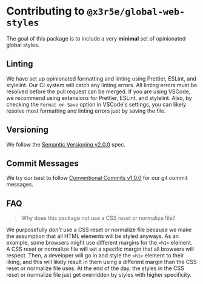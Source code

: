 # Contributing to `@x3r5e/global-web-styles`

The goal of this package is to include a very **minimal** set of opinionated global styles.

## Linting

We have set up opinionated formatting and linting using Prettier, ESLint, and stylelint. Our CI system will catch any linting errors. All linting errors must be resolved before the pull request can be merged. If you are using VSCode, we recommend using extensions for Prettier, ESLint, and stylelint. Also, by checking the `Format on Save` option in VSCode's settings, you can likely resolve most formatting and linting errors just by saving the file.

## Versioning

We follow the [Semantic Versioning v2.0.0](https://semver.org) spec.

## Commit Messages

We try our best to follow [Conventional Commits v1.0.0](https://www.conventionalcommits.org/en/v1.0.0/) for our git commit messages.

## FAQ

> Why does this package not use a CSS reset or normalize file?

We purposefully _don't_ use a CSS reset or normalize file because we make the assumption that all HTML elements will be styled anyways. As an example, some browsers might use different margins for the `<h1>` element. A CSS reset or normalize file will set a specific margin that all browsers will respect. Then, a developer will go in and style the `<h1>` element to their liking, and this will likely result in them using a different margin than the CSS reset or normalize file uses. At the end of the day, the styles in the CSS reset or normalize file just get overridden by styles with higher specificity.
